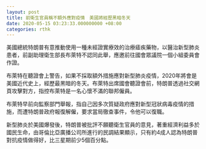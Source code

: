 ```yaml
---
layout: post
title: 前衛生官員稱不額外應對疫情　美國將經歷黑暗冬天
date: 2020-05-15 03:23:33.000000000 +08:00
categories: rthk
---
```


美國總統特朗普有意推動使用一種未經證實療效的治療瘧疾藥物，以醫治新型肺炎患者，前副助理衛生部長布萊特不認同此舉，應邀前往國會眾議院一個小組委員會作證。

布萊特在聽證會上警告，如果不採取額外措施應對新型肺炎疫情，2020年將會是美國近代史上，經歷最黑暗的冬天。布萊特出席國會聽證會前，特朗普透過社交網頁攻擊對方，指控布萊特是一名心懷不滿的聯邦僱員。

布萊特早前向監察部門舉報，指自己因多次質疑政府應對新型冠狀病毒疫情的措施，而遭特朗普政府報復解僱，要求當局徹查事件，令他可以復職。

新型肺炎於美國爆發後，特朗普被批評不願聽衛生官員的意見，著重經濟利益多於國民生命，由哥倫比亞廣播公司所進行的民調結果顯示，只有約4成人認為特朗普對抗疫情做得好，比三星期前少5個百分點。
